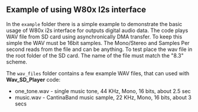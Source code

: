 ## Example of using W80x I2s interface 

 In the `example` folder there is a simple example to demonstrate the basic usage of W80x i2s interface for outputs digital audio data. The code plays WAV file from SD card using asynchronically DMA transfer. To keep this simple the WAV must be 16bit samples. The Mono/Stereo and Samples Per second reads from the file and can be anything. To test place the wav file in the root folder of the SD card. The name of the file must match the "8.3" scheme.

 The `wav_files` folder contains a few example WAV files, that can used with **Wav_SD_Player** code:

 * one_tone.wav - single music tone, 44 KHz, Mono, 16 bits, about 2.5 sec
 * music.wav - CantinaBand music sample, 22 KHz, Mono, 16 bits, about 3 secs

  